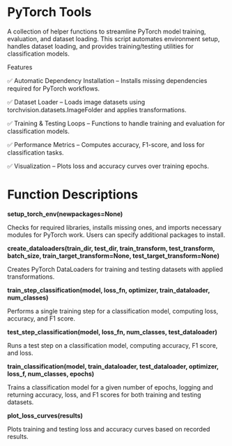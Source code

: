# PyTorch Tools

A collection of helper functions to streamline PyTorch model training, evaluation, and dataset loading. This script automates environment setup, handles dataset loading, and provides training/testing utilities for classification models.

Features

✅ Automatic Dependency Installation – Installs missing dependencies required for PyTorch workflows.

✅ Dataset Loader – Loads image datasets using torchvision.datasets.ImageFolder and applies transformations.

✅ Training & Testing Loops – Functions to handle training and evaluation for classification models.

✅ Performance Metrics – Computes accuracy, F1-score, and loss for classification tasks.

✅ Visualization – Plots loss and accuracy curves over training epochs.


# Function Descriptions

**setup_torch_env(newpackages=None)**

Checks for required libraries, installs missing ones, and imports necessary modules for PyTorch work. Users can specify additional packages to install.

**create_dataloaders(train_dir, test_dir, train_transform, test_transform, batch_size, train_target_transform=None, test_target_transform=None)**

Creates PyTorch DataLoaders for training and testing datasets with applied transformations.

**train_step_classification(model, loss_fn, optimizer, train_dataloader, num_classes)**

Performs a single training step for a classification model, computing loss, accuracy, and F1 score.

**test_step_classification(model, loss_fn, num_classes, test_dataloader)**

Runs a test step on a classification model, computing accuracy, F1 score, and loss.

**train_classification(model, train_dataloader, test_dataloader, optimizer, loss_f, num_classes, epochs)**

Trains a classification model for a given number of epochs, logging and returning accuracy, loss, and F1 scores for both training and testing datasets.

**plot_loss_curves(results)**

Plots training and testing loss and accuracy curves based on recorded results.
